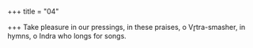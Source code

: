 +++
title = "04"

+++
Take pleasure in our pressings, in these praises, o Vr̥tra-smasher,
in hymns, o Indra who longs for songs.